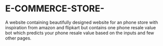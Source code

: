 # E-COMMERCE-STORE-
A website containing beautifully designed website for an phone store with inspiration from amazon and flipkart but contains one phone resale value bot which predicts your phone resale value based on the inputs and few other pages.

